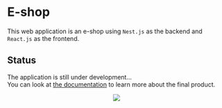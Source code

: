 # E-shop

This web application is an e-shop using `Nest.js` as the backend and `React.js` as the frontend.

## Status

The application is still under development...
<br>You can look at [the documentation](./docs/doc.md) to learn more about the final product.

<p align="center">
  <img style="" src="https://i.gifer.com/origin/ae/ae84325701f6d97ac4ad7e7951ac9063_w200.gif">
</p>
